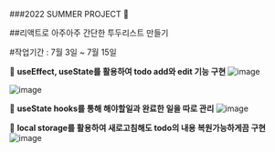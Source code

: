 ###2022 SUMMER PROJECT 🥽

##리액트로 아주아주 간단한 투두리스트 만들기

#작업기간 : 7월 3일 ~ 7월 15일

🌊 **useEffect, useState를 활용하여 todo add와 edit 기능 구현**
![image](https://user-images.githubusercontent.com/85864699/179234223-801802c6-57bf-40d7-97f6-fbbe3e2b8e92.png)

![image](https://user-images.githubusercontent.com/85864699/179234298-b30fded3-1625-4d44-a4a7-d55cf9251f60.png)

🌊 **useState hooks를 통해 해야할일과 완료한 일을 따로 관리**
![image](https://user-images.githubusercontent.com/85864699/179234439-8f47303a-4c70-4c87-8999-189dae355903.png)

🌊 **local storage를 활용하여 새로고침해도 todo의 내용 복원가능하게끔 구현**
![image](https://user-images.githubusercontent.com/85864699/179234588-dab66dee-8a75-4635-a790-7e5f67177804.png)
